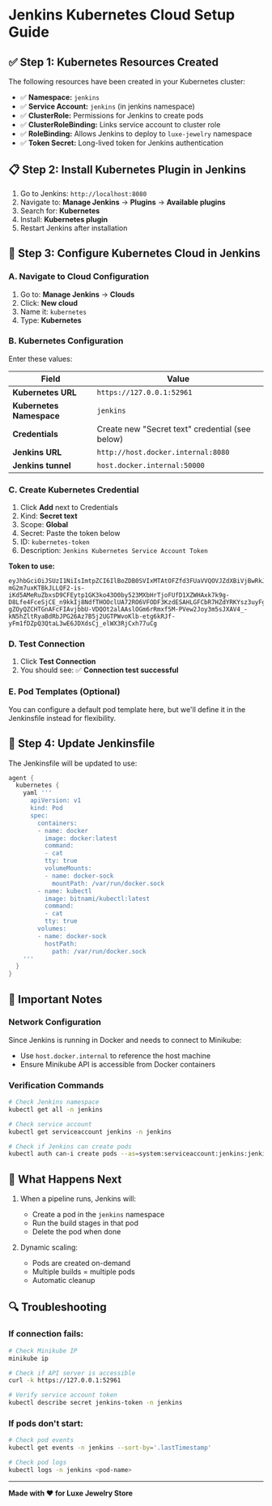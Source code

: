# Jenkins Kubernetes Cloud Setup Guide

## ✅ Step 1: Kubernetes Resources Created

The following resources have been created in your Kubernetes cluster:

- ✅ **Namespace:** `jenkins`
- ✅ **Service Account:** `jenkins` (in jenkins namespace)
- ✅ **ClusterRole:** Permissions for Jenkins to create pods
- ✅ **ClusterRoleBinding:** Links service account to cluster role
- ✅ **RoleBinding:** Allows Jenkins to deploy to `luxe-jewelry` namespace
- ✅ **Token Secret:** Long-lived token for Jenkins authentication

## 📋 Step 2: Install Kubernetes Plugin in Jenkins

1. Go to Jenkins: `http://localhost:8080`
2. Navigate to: **Manage Jenkins** → **Plugins** → **Available plugins**
3. Search for: **Kubernetes**
4. Install: **Kubernetes plugin**
5. Restart Jenkins after installation

## 🔧 Step 3: Configure Kubernetes Cloud in Jenkins

### A. Navigate to Cloud Configuration

1. Go to: **Manage Jenkins** → **Clouds**
2. Click: **New cloud**
3. Name it: `kubernetes`
4. Type: **Kubernetes**

### B. Kubernetes Configuration

Enter these values:

| Field | Value |
|-------|-------|
| **Kubernetes URL** | `https://127.0.0.1:52961` |
| **Kubernetes Namespace** | `jenkins` |
| **Credentials** | Create new "Secret text" credential (see below) |
| **Jenkins URL** | `http://host.docker.internal:8080` |
| **Jenkins tunnel** | `host.docker.internal:50000` |

### C. Create Kubernetes Credential

1. Click **Add** next to Credentials
2. Kind: **Secret text**
3. Scope: **Global**
4. Secret: Paste the token below
5. ID: `kubernetes-token`
6. Description: `Jenkins Kubernetes Service Account Token`

**Token to use:**
```
eyJhbGciOiJSUzI1NiIsImtpZCI6IlBoZDB0SVIxMTAtOFZfd3FUaVVQOVJZdXBiVjBwRkJTbF8zMUdlcHBPaEEifQ.eyJpc3MiOiJrdWJlcm5ldGVzL3NlcnZpY2VhY2NvdW50Iiwia3ViZXJuZXRlcy5pby9zZXJ2aWNlYWNjb3VudC9uYW1lc3BhY2UiOiJqZW5raW5zIiwia3ViZXJuZXRlcy5pby9zZXJ2aWNlYWNjb3VudC9zZWNyZXQubmFtZSI6ImplbmtpbnMtdG9rZW4iLCJrdWJlcm5ldGVzLmlvL3NlcnZpY2VhY2NvdW50L3NlcnZpY2UtYWNjb3VudC5uYW1lIjoiamVua2lucyIsImt1YmVybmV0ZXMuaW8vc2VydmljZWFjY291bnQvc2VydmljZS1hY2NvdW50LnVpZCI6IjVmZDM1ZDZhLTg1NTYtNGZiNC1hNDQ0LTFhMjM4ODY3NTUyMiIsInN1YiI6InN5c3RlbTpzZXJ2aWNlYWNjb3VudDpqZW5raW5zOmplbmtpbnMifQ.hiqH8pBYCvwzgvkFmOk5hLJo9V6S9iUV-mG2m7uxKTBkJLLQF2-is-iKd5AMeRuZbxsD9CFEytp1GK3ko43O0by523MXbHrTjoFUfD1XZWHAxk7k9g-D8Lfe4FceSjCE_n9kkIj8NdfTHOOclUA72RO6VFODF3KzdESAHLGFCbR7HZdYRKYsz3uyFg9i-gZOyQZCHTGnAFcFIAvjbbU-VDQOt2alAAslOGm6rRmxf5M-PVew2Joy3m5sJXAV4_-kN5hZltRyaBdRbJPG26Az7B5j2UGTPWvoKlb-etg6kRJf-yFm1fDZpQ3QtaL3wE6JDXdsCj_elWX3RjCxh77uCg
```

### D. Test Connection

1. Click **Test Connection**
2. You should see: ✅ **Connection test successful**

### E. Pod Templates (Optional)

You can configure a default pod template here, but we'll define it in the Jenkinsfile instead for flexibility.

## 🚀 Step 4: Update Jenkinsfile

The Jenkinsfile will be updated to use:
```groovy
agent {
  kubernetes {
    yaml '''
      apiVersion: v1
      kind: Pod
      spec:
        containers:
        - name: docker
          image: docker:latest
          command:
          - cat
          tty: true
          volumeMounts:
          - name: docker-sock
            mountPath: /var/run/docker.sock
        - name: kubectl
          image: bitnami/kubectl:latest
          command:
          - cat
          tty: true
        volumes:
        - name: docker-sock
          hostPath:
            path: /var/run/docker.sock
    '''
  }
}
```

## 📝 Important Notes

### Network Configuration

Since Jenkins is running in Docker and needs to connect to Minikube:
- Use `host.docker.internal` to reference the host machine
- Ensure Minikube API is accessible from Docker containers

### Verification Commands

```bash
# Check Jenkins namespace
kubectl get all -n jenkins

# Check service account
kubectl get serviceaccount jenkins -n jenkins

# Check if Jenkins can create pods
kubectl auth can-i create pods --as=system:serviceaccount:jenkins:jenkins -n jenkins
```

## 🎯 What Happens Next

1. When a pipeline runs, Jenkins will:
   - Create a pod in the `jenkins` namespace
   - Run the build stages in that pod
   - Delete the pod when done
   
2. Dynamic scaling:
   - Pods are created on-demand
   - Multiple builds = multiple pods
   - Automatic cleanup

## 🔍 Troubleshooting

### If connection fails:

```bash
# Check Minikube IP
minikube ip

# Check if API server is accessible
curl -k https://127.0.0.1:52961

# Verify service account token
kubectl describe secret jenkins-token -n jenkins
```

### If pods don't start:

```bash
# Check pod events
kubectl get events -n jenkins --sort-by='.lastTimestamp'

# Check pod logs
kubectl logs -n jenkins <pod-name>
```

---

**Made with ❤️ for Luxe Jewelry Store**
